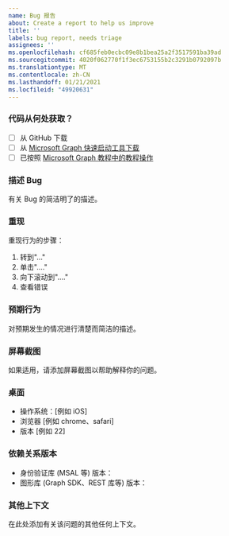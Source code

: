 ```yaml
---
name: Bug 报告
about: Create a report to help us improve
title: ''
labels: bug report, needs triage
assignees: ''
ms.openlocfilehash: cf685feb0ecbc09e8b1bea25a2f3517591ba39ad
ms.sourcegitcommit: 4020f062770f1f3ec6753155b2c3291b0792097b
ms.translationtype: MT
ms.contentlocale: zh-CN
ms.lasthandoff: 01/21/2021
ms.locfileid: "49920631"
---
```

### <a name="where-did-you-get-the-code"></a>代码从何处获取？

- [ ] 从 GitHub 下载
- [ ] 从 [Microsoft Graph 快速启动工具下载](https://developer.microsoft.com/graph/quick-start)
- [ ] 已按照 [Microsoft Graph 教程中的教程操作](https://docs.microsoft.com/graph/tutorials)

### <a name="describe-the-bug"></a>描述 Bug

有关 Bug 的简洁明了的描述。

### <a name="to-reproduce"></a>重现

重现行为的步骤：

1. 转到"..."
1. 单击"...."
1. 向下滚动到"...."
1. 查看错误

### <a name="expected-behavior"></a>预期行为

对预期发生的情况进行清楚而简洁的描述。

### <a name="screenshots"></a>屏幕截图

如果适用，请添加屏幕截图以帮助解释你的问题。

### <a name="desktop"></a>桌面

- 操作系统：[例如 iOS]
- 浏览器 [例如 chrome、safari]
- 版本 [例如 22]

### <a name="dependency-versions"></a>依赖关系版本

- 身份验证库 (MSAL 等) 版本：
- 图形库 (Graph SDK、REST 库等) 版本：

### <a name="additional-context"></a>其他上下文

在此处添加有关该问题的其他任何上下文。
